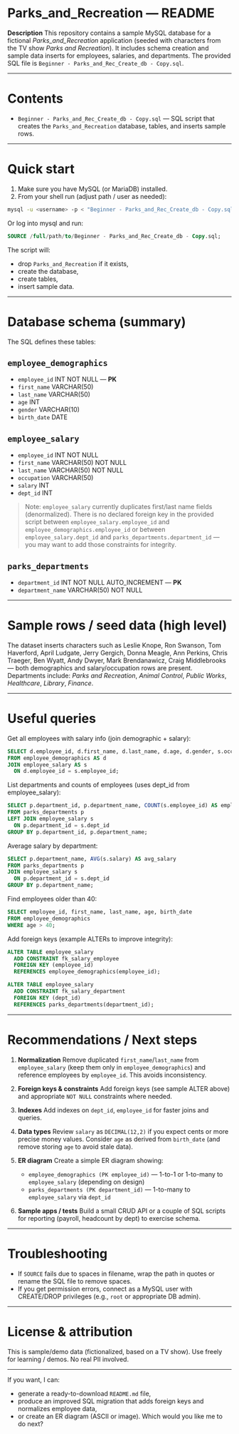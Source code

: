 # Parks_and_Recreation — README

**Description**
This repository contains a sample MySQL database for a fictional *Parks_and_Recreation* application (seeded with characters from the TV show *Parks and Recreation*). It includes schema creation and sample data inserts for employees, salaries, and departments. The provided SQL file is `Beginner - Parks_and_Rec_Create_db - Copy.sql`. 

---

# Contents

* `Beginner - Parks_and_Rec_Create_db - Copy.sql` — SQL script that creates the `Parks_and_Recreation` database, tables, and inserts sample rows. 

---

# Quick start

1. Make sure you have MySQL (or MariaDB) installed.
2. From your shell run (adjust path / user as needed):

```bash
mysql -u <username> -p < "Beginner - Parks_and_Rec_Create_db - Copy.sql"
```

Or log into mysql and run:

```sql
SOURCE /full/path/to/Beginner - Parks_and_Rec_Create_db - Copy.sql;
```

The script will:

* drop `Parks_and_Recreation` if it exists,
* create the database,
* create tables,
* insert sample data. 

---

# Database schema (summary)

The SQL defines these tables:

## `employee_demographics`

* `employee_id` INT NOT NULL — **PK**
* `first_name` VARCHAR(50)
* `last_name` VARCHAR(50)
* `age` INT
* `gender` VARCHAR(10)
* `birth_date` DATE

## `employee_salary`

* `employee_id` INT NOT NULL
* `first_name` VARCHAR(50) NOT NULL
* `last_name` VARCHAR(50) NOT NULL
* `occupation` VARCHAR(50)
* `salary` INT
* `dept_id` INT

> Note: `employee_salary` currently duplicates first/last name fields (denormalized). There is no declared foreign key in the provided script between `employee_salary.employee_id` and `employee_demographics.employee_id` or between `employee_salary.dept_id` and `parks_departments.department_id` — you may want to add those constraints for integrity. 

## `parks_departments`

* `department_id` INT NOT NULL AUTO_INCREMENT — **PK**
* `department_name` VARCHAR(50) NOT NULL

---

# Sample rows / seed data (high level)

The dataset inserts characters such as Leslie Knope, Ron Swanson, Tom Haverford, April Ludgate, Jerry Gergich, Donna Meagle, Ann Perkins, Chris Traeger, Ben Wyatt, Andy Dwyer, Mark Brendanawicz, Craig Middlebrooks — both demographics and salary/occupation rows are present. Departments include: *Parks and Recreation*, *Animal Control*, *Public Works*, *Healthcare*, *Library*, *Finance*. 

---

# Useful queries

Get all employees with salary info (join demographic + salary):

```sql
SELECT d.employee_id, d.first_name, d.last_name, d.age, d.gender, s.occupation, s.salary, s.dept_id
FROM employee_demographics AS d
JOIN employee_salary AS s
  ON d.employee_id = s.employee_id;
```

List departments and counts of employees (uses dept_id from employee_salary):

```sql
SELECT p.department_id, p.department_name, COUNT(s.employee_id) AS employee_count
FROM parks_departments p
LEFT JOIN employee_salary s
  ON p.department_id = s.dept_id
GROUP BY p.department_id, p.department_name;
```

Average salary by department:

```sql
SELECT p.department_name, AVG(s.salary) AS avg_salary
FROM parks_departments p
JOIN employee_salary s
  ON p.department_id = s.dept_id
GROUP BY p.department_name;
```

Find employees older than 40:

```sql
SELECT employee_id, first_name, last_name, age, birth_date
FROM employee_demographics
WHERE age > 40;
```

Add foreign keys (example ALTERs to improve integrity):

```sql
ALTER TABLE employee_salary
  ADD CONSTRAINT fk_salary_employee
  FOREIGN KEY (employee_id)
  REFERENCES employee_demographics(employee_id);

ALTER TABLE employee_salary
  ADD CONSTRAINT fk_salary_department
  FOREIGN KEY (dept_id)
  REFERENCES parks_departments(department_id);
```

---

# Recommendations / Next steps

1. **Normalization**
   Remove duplicated `first_name`/`last_name` from `employee_salary` (keep them only in `employee_demographics`) and reference employees by `employee_id`. This avoids inconsistency.

2. **Foreign keys & constraints**
   Add foreign keys (see sample ALTER above) and appropriate `NOT NULL` constraints where needed.

3. **Indexes**
   Add indexes on `dept_id`, `employee_id` for faster joins and queries.

4. **Data types**
   Review `salary` as `DECIMAL(12,2)` if you expect cents or more precise money values. Consider `age` as derived from `birth_date` (and remove storing `age` to avoid stale data).

5. **ER diagram**
   Create a simple ER diagram showing:

   * `employee_demographics (PK employee_id)` — 1-to-1 or 1-to-many to `employee_salary` (depending on design)
   * `parks_departments (PK department_id)` — 1-to-many to `employee_salary` via `dept_id`

6. **Sample apps / tests**
   Build a small CRUD API or a couple of SQL scripts for reporting (payroll, headcount by dept) to exercise schema.

---

# Troubleshooting

* If `SOURCE` fails due to spaces in filename, wrap the path in quotes or rename the SQL file to remove spaces.
* If you get permission errors, connect as a MySQL user with CREATE/DROP privileges (e.g., `root` or appropriate DB admin).

---

# License & attribution

This is sample/demo data (fictionalized, based on a TV show). Use freely for learning / demos. No real PII involved.

---

If you want, I can:

* generate a ready-to-download `README.md` file,
* produce an improved SQL migration that adds foreign keys and normalizes employee data,
* or create an ER diagram (ASCII or image). Which would you like me to do next?
